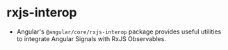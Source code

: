 # rxjs-interop

- Angular's `@angular/core/rxjs-interop` package provides useful utilities to integrate Angular Signals with RxJS Observables.
